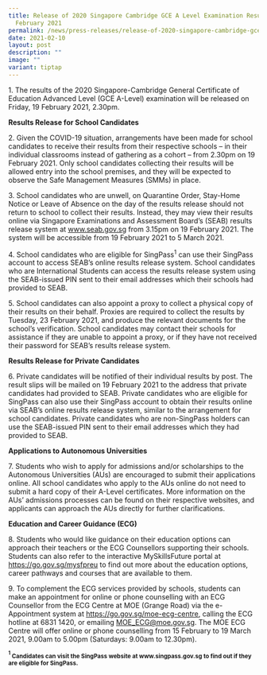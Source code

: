```yaml
---
title: Release of 2020 Singapore Cambridge GCE A Level Examination Results on 19
  February 2021
permalink: /news/press-releases/release-of-2020-singapore-cambridge-gce-a-level-examination-results/
date: 2021-02-10
layout: post
description: ""
image: ""
variant: tiptap
---
```

<p>1. The results of the 2020 Singapore-Cambridge General Certificate of
Education Advanced Level (GCE A-Level) examination will be released on
Friday, 19 February 2021, 2.30pm.</p>
<p><strong>Results Release for School Candidates</strong>
</p>
<p>2. Given the COVID-19 situation, arrangements have been made for school
candidates to receive their results from their respective schools – in
their individual classrooms instead of gathering as a cohort – from 2.30pm
on 19 February 2021. Only school candidates collecting their results will
be allowed entry into the school premises, and they will be expected to
observe the Safe Management Measures (SMMs) in place.</p>
<p>3. School candidates who are unwell, on Quarantine Order, Stay-Home Notice
or Leave of Absence on the day of the results release should not return
to school to collect their results. Instead, they may view their results
online via Singapore Examinations and Assessment Board’s (SEAB) results
release system at <a href="https://www.seab.gov.sg/" rel="noopener noreferrer nofollow" target="_blank"><u>www.seab.gov.sg</u></a> from 3.15pm on
19 February 2021. The system will be accessible from 19 February 2021 to
5 March 2021.</p>
<p>4. School candidates who are eligible for SingPass<sup>1</sup> can use
their SingPass account to access SEAB’s online results release system.
School candidates who are International Students can access the results
release system using the SEAB-issued PIN sent to their email addresses
which their schools had provided to SEAB.</p>
<p>5. School candidates can also appoint a proxy to collect a physical copy
of their results on their behalf. Proxies are required to collect the results
by Tuesday, 23 February 2021, and produce the relevant documents for the
school’s verification. School candidates may contact their schools for
assistance if they are unable to appoint a proxy, or if they have not received
their password for SEAB’s results release system.</p>
<p><strong>Results Release for Private Candidates</strong>
</p>
<p>6. Private candidates will be notified of their individual results by
post. The result slips will be mailed on 19 February 2021 to the address
that private candidates had provided to SEAB. Private candidates who are
eligible for SingPass can also use their SingPass account to obtain their
results online via SEAB’s online results release system, similar to the
arrangement for school candidates. Private candidates who are non-SingPass
holders can use the SEAB-issued PIN sent to their email addresses which
they had provided to SEAB.</p>
<p><strong>Applications to Autonomous Universities</strong>
</p>
<p>7. Students who wish to apply for admissions and/or scholarships to the
Autonomous Universities (AUs) are encouraged to submit their applications
online. All school candidates who apply to the AUs online do not need to
submit a hard copy of their A-Level certificates. More information on the
AUs’ admissions processes can be found on their respective websites, and
applicants can approach the AUs directly for further clarifications.</p>
<p><strong>Education and Career Guidance (ECG)</strong>
</p>
<p>8. Students who would like guidance on their education options can approach
their teachers or the ECG Counsellors supporting their schools. Students
can also refer to the interactive MySkillsFuture portal at <a href="https://www.seab.gov.sg/" rel="noopener noreferrer nofollow" target="_blank"><u>https://go.gov.sg/mysfpreu</u></a> to
find out more about the education options, career pathways and courses
that are available to them.</p>
<p>9. To complement the ECG services provided by schools, students can make
an appointment for online or phone counselling with an ECG Counsellor from
the ECG Centre at MOE (Grange Road) via the e-Appointment system at <a href="https://www.seab.gov.sg/" rel="noopener noreferrer nofollow" target="_blank"><u>https://go.gov.sg/moe-ecg-centre</u></a>,
calling the ECG hotline at 6831 1420, or emailing <a href="https://www.seab.gov.sg/" rel="noopener noreferrer nofollow" target="_blank"><u>MOE_ECG@moe.gov.sg</u></a>. The MOE
ECG Centre will offer online or phone counselling from 15 February to 19
March 2021, 9.00am to 5.00pm (Saturdays: 9.00am to 12.30pm).</p>
<p><strong><sup><sub>1</sub></sup><sub> Candidates can visit the SingPass website at www.singpass.gov.sg to find out if they are eligible for SingPass.</sub></strong>
</p>
<p></p>